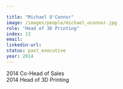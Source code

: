 ```yaml
---

title: "Michael O'Connor"
image: /images/people/michael_oconnor.jpg
role: "Head of 3D Printing"
index: 13
email:
linkedin-url:
status: past_executive
year: 2014
---
```

2014 Co-Head of Sales
<br>2014 Head of 3D Printing

